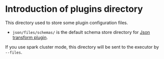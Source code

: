 # Introduction of plugins directory
This directory used to store some plugin configuration files. 

- `json/files/schemas/` is the default schema store directory for [Json transform plugin](https://seatunnel.apache.org/docs/transform/json#schema_dir-string).

If you use spark cluster mode, this directory will be sent to the executor by `--files`.